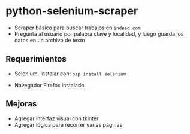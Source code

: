 # python-selenium-scraper

- Scraper básico para buscar trabajos en `indeed.com`
- Pregunta al usuario por palabra clave y localidad, y luego guarda los datos en un archivo de texto.

## Requerimientos

- Selenium. Instalar con: `pip install selenium`

- Navegador Firefox instalado.

## Mejoras
- Agregar interfaz visual con tkinter
- Agregar lógica para recorrer varias páginas
